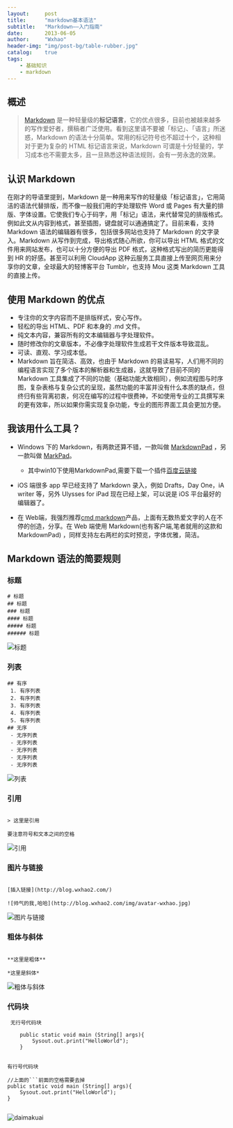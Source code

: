 ```yaml
---
layout:     post
title:      "markdown基本语法"
subtitle:   "Markdown——入门指南"
date:       2013-06-05
author:     "Wxhao"
header-img: "img/post-bg/table-rubber.jpg"
catalog:    true
tags:
    - 基础知识 
    - markdown
---
```


## 概述
> [Markdown](https://zh.wikipedia.org/wiki/Markdown) 是一种轻量级的**标记语言**，它的优点很多，目前也被越来越多的写作爱好者，撰稿者广泛使用。看到这里请不要被「标记」、「语言」所迷惑，Markdown 的语法十分简单。常用的标记符号也不超过十个，这种相对于更为复杂的 HTML 标记语言来说，Markdown 可谓是十分轻量的，学习成本也不需要太多，且一旦熟悉这种语法规则，会有一劳永逸的效果。

## 认识 Markdown

在刚才的导语里提到，Markdown 是一种用来写作的轻量级「标记语言」，它用简洁的语法代替排版，而不像一般我们用的字处理软件 Word 或 Pages 有大量的排版、字体设置。它使我们专心于码字，用「标记」语法，来代替常见的排版格式。例如此文从内容到格式，甚至插图，键盘就可以通通搞定了。目前来看，支持 Markdown 语法的编辑器有很多，包括很多网站也支持了 Markdown 的文字录入。Markdown 从写作到完成，导出格式随心所欲，你可以导出 HTML 格式的文件用来网站发布，也可以十分方便的导出 PDF 格式，这种格式写出的简历更能得到 HR 的好感。甚至可以利用 CloudApp 这种云服务工具直接上传至网页用来分享你的文章，全球最大的轻博客平台 Tumblr，也支持 Mou 这类 Markdown 工具的直接上传。

## 使用 Markdown 的优点
* 专注你的文字内容而不是排版样式，安心写作。
* 轻松的导出 HTML、PDF 和本身的 .md 文件。
* 纯文本内容，兼容所有的文本编辑器与字处理软件。
* 随时修改你的文章版本，不必像字处理软件生成若干文件版本导致混乱。
* 可读、直观、学习成本低。
* Markdown 旨在简洁、高效，也由于 Markdown 的易读易写，人们用不同的编程语言实现了多个版本的解析器和生成器，这就导致了目前不同的 Markdown 工具集成了不同的功能（基础功能大致相同），例如流程图与时序图，复杂表格与复杂公式的呈现，虽然功能的丰富并没有什么本质的缺点，但终归有些背离初衷，何况在编写的过程中很费神，不如使用专业的工具撰写来的更有效率，所以如果你需实现复杂功能，专业的图形界面工具会更加方便。

## 我该用什么工具？
* Windows 下的 Markdown，有两款还算不错，一款叫做 [MarkdownPad](http://www.markdownpad.com/) ，另一款叫做 [MarkPad](http://code52.org/DownmarkerWPF/)。
	* 其中win10下使用MarkdownPad,需要下载一个插件[百度云链接](http://pan.baidu.com/s/1cab8oI)

* iOS 端很多 app 早已经支持了 Markdown 录入，例如 Drafts，Day One，iA writer 等，另外 Ulysses for iPad 现在已经上架，可以说是 iOS 平台最好的编辑器了。

* 在 Web端，我强烈推荐[cmd markdown](https://www.zybuluo.com/)产品，上面有无数热爱文字的人在不停的创造，分享。在 Web 端使用 Markdown(也有客户端,笔者就用的这款和MarkdownPad) ，同样支持左右两栏的实时预览，字体优雅，简洁。

## Markdown 语法的简要规则

### 标题

```
# 标题
## 标题
### 标题
#### 标题
##### 标题
###### 标题
```

![标题](http://wxhao2.duapp.com/blog/post-in/20130605/biaoti.png)

### 列表

```
## 有序
 1. 有序列表
 2. 有序列表
 3. 有序列表
 4. 有序列表
 5. 有序列表
## 无序
 - 无序列表
 - 无序列表
 - 无序列表
 - 无序列表
 - 无序列表
```

![列表](http://wxhao2.duapp.com/blog/post-in/20130605/liebiao.png)

### 引用

```

> 这里是引用

要注意符号和文本之间的空格

```

![引用](http://wxhao2.duapp.com/blog/post-in/20130605/yinyong.png)

### 图片与链接

```

[插入链接](http://blog.wxhao2.com/)

![帅气的我,哈哈](http://blog.wxhao2.com/img/avatar-wxhao.jpg)

```

![图片与链接](http://wxhao2.duapp.com/blog/post-in/20130605/tupianyulianjie.png)


### 粗体与斜体

```

**这里是粗体** 

*这里是斜体*
```

![粗体与斜体](http://wxhao2.duapp.com/blog/post-in/20130605/cutiyuxieti.png)

### 代码块


```
 无行号代码块
        
    public static void main (String[] args){
        Sysout.out.print("HelloWorld");
    }
    
    
有行号代码块    
 ```
	//上面的```前面的空格需要去掉
    public static void main (String[] args){
        Sysout.out.print("HelloWorld");
    }
 ```
```

![daimakuai](http://wxhao2.duapp.com/blog/post-in/20130605/daimakuai.png)






